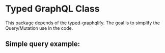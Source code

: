 # Typed GraphQL Class

This package depends of the [typed-graphqlify](https://github.com/acro5piano/typed-graphqlify). The goal is to simplify the Query/Mutation use in the code.

## Simple query example:

